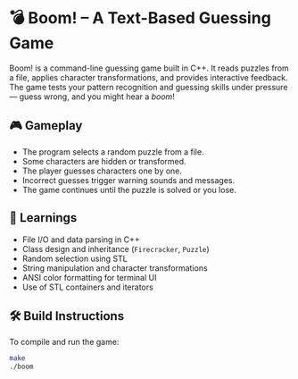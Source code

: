 # 💣 Boom! – A Text-Based Guessing Game

Boom! is a command-line guessing game built in C++. It reads puzzles from a file, applies character transformations, and provides interactive feedback. The game tests your pattern recognition and guessing skills under pressure — guess wrong, and you might hear a *boom*!

## 🎮 Gameplay
- The program selects a random puzzle from a file.
- Some characters are hidden or transformed.
- The player guesses characters one by one.
- Incorrect guesses trigger warning sounds and messages.
- The game continues until the puzzle is solved or you lose.

## 🧠 Learnings
- File I/O and data parsing in C++
- Class design and inheritance (`Firecracker`, `Puzzle`)
- Random selection using STL
- String manipulation and character transformations
- ANSI color formatting for terminal UI
- Use of STL containers and iterators

## 🛠️ Build Instructions
To compile and run the game:

```bash
make
./boom
